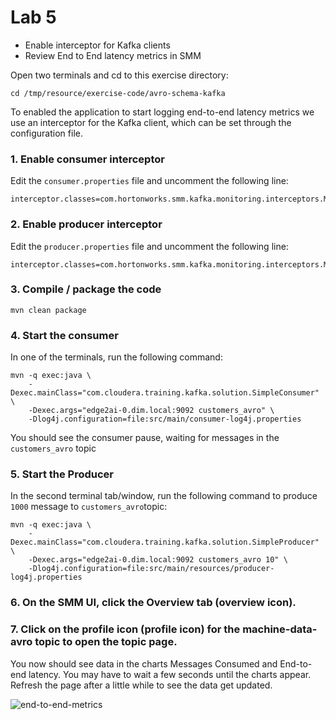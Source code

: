# Lab 5

- Enable interceptor for Kafka clients
- Review End to End latency metrics in SMM

Open two terminals and cd to this exercise directory:

```
cd /tmp/resource/exercise-code/avro-schema-kafka
```


To enabled the application to start logging end-to-end latency metrics we use an interceptor for the Kafka client, which can be set through the configuration file.

### 1. Enable consumer interceptor 

Edit the `consumer.properties` file and uncomment the following line:

```
interceptor.classes=com.hortonworks.smm.kafka.monitoring.interceptors.MonitoringConsumerInterceptor
```

### 2. Enable producer interceptor 

Edit the `producer.properties` file and uncomment the following line:

```
interceptor.classes=com.hortonworks.smm.kafka.monitoring.interceptors.MonitoringProducerInterceptor

```

### 3. Compile / package the code

```
mvn clean package
```

### 4. Start the consumer

In one of the terminals, run the following command:

``` 
mvn -q exec:java \
    -Dexec.mainClass="com.cloudera.training.kafka.solution.SimpleConsumer" \
    -Dexec.args="edge2ai-0.dim.local:9092 customers_avro" \
    -Dlog4j.configuration=file:src/main/consumer-log4j.properties
```

You should see the consumer pause, waiting for messages in the `customers_avro` topic

### 5. Start the Producer

In the second terminal tab/window, run the following command to produce `1000` message to `customers_avro`topic:

``` 
mvn -q exec:java \
    -Dexec.mainClass="com.cloudera.training.kafka.solution.SimpleProducer" \
    -Dexec.args="edge2ai-0.dim.local:9092 customers_avro 10" \
    -Dlog4j.configuration=file:src/main/resources/producer-log4j.properties
``` 

### 6. On the SMM UI, click the Overview tab (overview icon).

### 7. Click on the profile icon (profile icon) for the machine-data-avro topic to open the topic page.

You now should see data in the charts Messages Consumed and End-to-end latency. You may have to wait a few seconds until the charts appear. Refresh the page after a little while to see the data get updated.

![end-to-end-metrics](https://user-images.githubusercontent.com/32500181/210613548-cf200c6b-49ec-49ef-8143-7f49caa3f1e0.png)

